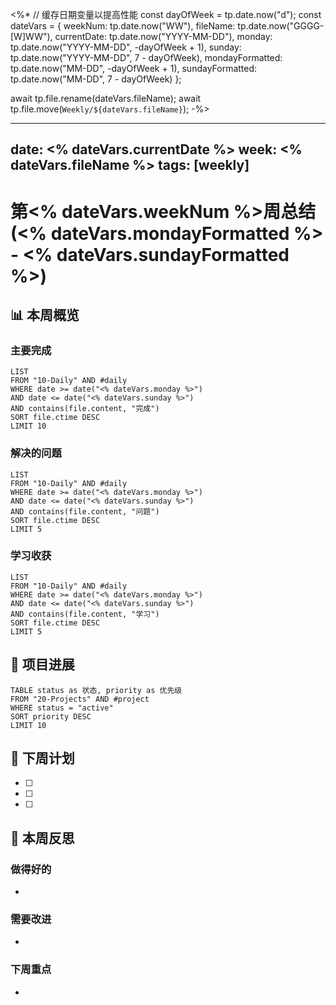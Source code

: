 <%*
// 缓存日期变量以提高性能
const dayOfWeek = tp.date.now("d");
const dateVars = {
    weekNum: tp.date.now("WW"),
    fileName: tp.date.now("GGGG-[W]WW"),
    currentDate: tp.date.now("YYYY-MM-DD"),
    monday: tp.date.now("YYYY-MM-DD", -dayOfWeek + 1),
    sunday: tp.date.now("YYYY-MM-DD", 7 - dayOfWeek),
    mondayFormatted: tp.date.now("MM-DD", -dayOfWeek + 1),
    sundayFormatted: tp.date.now("MM-DD", 7 - dayOfWeek)
};

await tp.file.rename(dateVars.fileName);
await tp.file.move(`Weekly/${dateVars.fileName}`);
-%>

---
date: <% dateVars.currentDate %>
week: <% dateVars.fileName %>
tags: [weekly]
---

# 第<% dateVars.weekNum %>周总结 (<% dateVars.mondayFormatted %> - <% dateVars.sundayFormatted %>)

## 📊 本周概览

### 主要完成
```dataview
LIST
FROM "10-Daily" AND #daily
WHERE date >= date("<% dateVars.monday %>") 
AND date <= date("<% dateVars.sunday %>")
AND contains(file.content, "完成")
SORT file.ctime DESC
LIMIT 10
```

### 解决的问题
```dataview
LIST  
FROM "10-Daily" AND #daily
WHERE date >= date("<% dateVars.monday %>")
AND date <= date("<% dateVars.sunday %>")
AND contains(file.content, "问题")
SORT file.ctime DESC
LIMIT 5
```

### 学习收获
```dataview
LIST
FROM "10-Daily" AND #daily
WHERE date >= date("<% dateVars.monday %>")
AND date <= date("<% dateVars.sunday %>")
AND contains(file.content, "学习")
SORT file.ctime DESC
LIMIT 5
```

## 🚀 项目进展
```dataview
TABLE status as 状态, priority as 优先级
FROM "20-Projects" AND #project
WHERE status = "active"
SORT priority DESC
LIMIT 10
```

## 🎯 下周计划
- [ ] 
- [ ] 
- [ ] 

## 💭 本周反思
### 做得好的
- 

### 需要改进
- 

### 下周重点
-